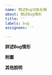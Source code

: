 ```yaml
---
name: 簡述Bug功能名稱
about: 簡述Bug情形
title: ''
labels: bug
assignees: ''

---
```


**詳述Bug情形**

**附圖**

**其他說明**
